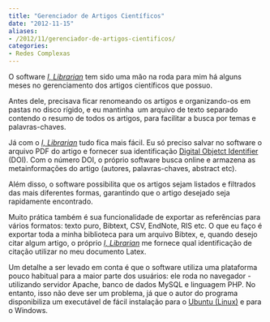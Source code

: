 ```yaml
---
title: "Gerenciador de Artigos Científicos"
date: "2012-11-15"
aliases:
- /2012/11/gerenciador-de-artigos-cientificos/
categories:
- Redes Complexas
---
```

O software _[I, Librarian](http://www.bioinformatics.org/librarian/)_ tem sido uma mão na roda para mim há alguns meses no gerenciamento dos artigos científicos que possuo.

Antes dele, precisava ficar renomeando os artigos e organizando-os em pastas no disco rígido, e eu mantinha  um arquivo de texto separado contendo o resumo de todos os artigos, para facilitar a busca por temas e palavras-chaves.

Já com o [_I, Librarian_](http://www.bioinformatics.org/librarian/) tudo fica mais fácil. Eu só preciso salvar no software o arquivo PDF do artigo e fornecer sua identificação [Digital Objetct Identifier](http://www.doi.org) (DOI). Com o número DOI, o próprio software busca online e armazena as metainformações do artigo (autores, palavras-chaves, abstract etc).

Além disso, o software possibilita que os artigos sejam listados e filtrados das mais diferentes formas, garantindo que o artigo desejado seja rapidamente encontrado.

Muito prática também é sua funcionalidade de exportar as referências para vários formatos: texto puro, Bibtext, CSV, EndNote, RIS etc. O que eu faço é exportar toda a minha biblioteca para um arquivo Bibtex, e, quando desejo citar algum artigo, o próprio _[I, Librarian](http://www.bioinformatics.org/librarian/)_ me fornece qual identificação de citação utilizar no meu documento Latex.

Um detalhe a ser levado em conta é que o software utiliza uma plataforma pouco habitual para a maior parte dos usuários: ele roda no navegador - utilizando servidor Apache, banco de dados MySQL e linguagem PHP. No entanto, isso não deve ser um problema, já que o autor do programa disponibiliza um executável de fácil instalação para o [Ubuntu (Linux)](http://www.ubuntu.com/) e para o Windows.
